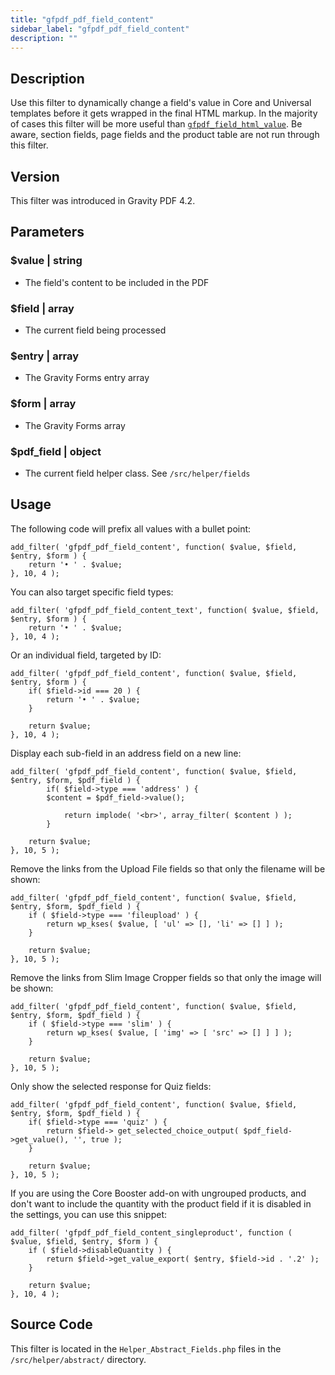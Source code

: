 ```yaml
---
title: "gfpdf_pdf_field_content"
sidebar_label: "gfpdf_pdf_field_content"
description: ""
---
```




## Description 

Use this filter to dynamically change a field's value in Core and Universal templates before it gets wrapped in the final HTML markup. In the majority of cases this filter will be more useful than [`gfpdf_field_html_value`](gfpdf_field_html_value.md). Be aware, section fields, page fields and the product table are not run through this filter.

## Version 

This filter was introduced in Gravity PDF 4.2.

## Parameters 

### $value | string
*  The field's content to be included in the PDF

### $field | array
*  The current field being processed

### $entry | array
*  The Gravity Forms entry array

### $form | array
*  The Gravity Forms array

### $pdf_field | object
*  The current field helper class. See `/src/helper/fields`

## Usage 

The following code will prefix all values with a bullet point:

```
add_filter( 'gfpdf_pdf_field_content', function( $value, $field, $entry, $form ) {
	return '• ' . $value;
}, 10, 4 );
```

You can also target specific field types:

```
add_filter( 'gfpdf_pdf_field_content_text', function( $value, $field, $entry, $form ) {
	return '• ' . $value;
}, 10, 4 );
```

Or an individual field, targeted by ID:

```
add_filter( 'gfpdf_pdf_field_content', function( $value, $field, $entry, $form ) {
	if( $field->id === 20 ) {
		return '• ' . $value;
	}

	return $value;
}, 10, 4 );
```

Display each sub-field in an address field on a new line:

```
add_filter( 'gfpdf_pdf_field_content', function( $value, $field, $entry, $form, $pdf_field ) {
        if( $field->type === 'address' ) {
	    $content = $pdf_field->value();

            return implode( '<br>', array_filter( $content ) );
        }

	return $value;
}, 10, 5 );
```

Remove the links from the Upload File fields so that only the filename will be shown:

```
add_filter( 'gfpdf_pdf_field_content', function( $value, $field, $entry, $form, $pdf_field ) {
	if ( $field->type === 'fileupload' ) {
		return wp_kses( $value, [ 'ul' => [], 'li' => [] ] );
	}

	return $value;
}, 10, 5 );
```

Remove the links from Slim Image Cropper fields so that only the image will be shown:

```
add_filter( 'gfpdf_pdf_field_content', function( $value, $field, $entry, $form, $pdf_field ) {
	if ( $field->type === 'slim' ) {
		return wp_kses( $value, [ 'img' => [ 'src' => [] ] ] );
	}

	return $value;
}, 10, 5 );
```

Only show the selected response for Quiz fields:

```
add_filter( 'gfpdf_pdf_field_content', function( $value, $field, $entry, $form, $pdf_field ) {
	if( $field->type === 'quiz' ) {
		return $field-> get_selected_choice_output( $pdf_field->get_value(), '', true );
	}

	return $value;
}, 10, 5 );
```

If you are using the Core Booster add-on with ungrouped products, and don't want to include the quantity with the product field if it is disabled in the settings, you can use this snippet:

```
add_filter( 'gfpdf_pdf_field_content_singleproduct', function ( $value, $field, $entry, $form ) {
	if ( $field->disableQuantity ) {
		return $field->get_value_export( $entry, $field->id . '.2' );
	}

	return $value;
}, 10, 4 );
```

## Source Code 

This filter is located in the `Helper_Abstract_Fields.php` files in the `/src/helper/abstract/` directory.
